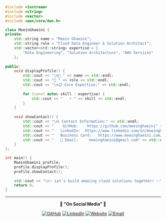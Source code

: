 ```cpp
#include <iostream>
#include <string>
#include <vector>
#include <aws/core/Aws.h>

class MoeinGhaeini {
private:
    std::string name = "Moein Ghaeini";
    std::string role = "Cloud Data Engineer & Solution Architect";
    std::vector<std::string> expertise = {
        "Data Engineering", "Solution Architecture", "AWS Services"
    };
    
public:
    void displayProfile() {
        std::cout << "\n🚀 " << name << std::endl;
        std::cout << "💼 " << role << std::endl;
        std::cout << "\n📋 Core Expertise:" << std::endl;
        
        for (const auto& skill : expertise) {
            std::cout << "   ⚡ " << skill << std::endl;
        }
    }
    
    void showContact() {
        std::cout << "\n📞 Contact Information:" << std::endl;
        std::cout << "    GitHub:    https://github.com/moeinghaeini" << std::endl;
        std::cout << "   LinkedIn:  https://www.linkedin.com/in/moeinghaeini/" << std::endl;
        std::cout << "   Business Card:   https://www.moeinghaeini.com/" << std::endl;
        std::cout << "   📧 Email:     moeinghaeini@gmail.com" << std::endl;
    }
};

int main() {
    MoeinGhaeini profile;
    profile.displayProfile();
    profile.showContact();
    
    std::cout << "\n✨ Let's build amazing cloud solutions together! ✨" << std::endl;
    return 0;
}
```


---

<div align="center">

**🌟 "On Social Media" 🌟**

[![GitHub](https://img.shields.io/badge/GitHub-100000?style=for-the-badge&logo=github&logoColor=white)](https://github.com/moeinghaeini)
[![LinkedIn](https://img.shields.io/badge/LinkedIn-0077B5?style=for-the-badge&logo=linkedin&logoColor=white)](https://www.linkedin.com/in/moeinghaeini/)
[![Website](https://img.shields.io/badge/Business%20Card-FF5722?style=for-the-badge&logo=firefox&logoColor=white)](https://www.moeinghaeini.com/)
[![Email](https://img.shields.io/badge/Email-D14836?style=for-the-badge&logo=gmail&logoColor=white)](mailto:moeinghaeini@gmail.com)

</div>